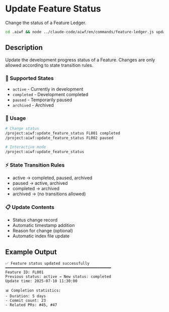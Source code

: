 # Update Feature Status

Change the status of a Feature Ledger.

```bash
cd .aiwf && node ../claude-code/aiwf/en/commands/feature-ledger.js update-status "$@"
```

## Description

Update the development progress status of a Feature. Changes are only allowed according to state transition rules.

### 🎯 Supported States
- `active` - Currently in development
- `completed` - Development completed
- `paused` - Temporarily paused
- `archived` - Archived

### 📝 Usage
```bash
# Change status
/project:aiwf:update_feature_status FL001 completed
/project:aiwf:update_feature_status FL002 paused

# Interactive mode
/project:aiwf:update_feature_status
```

### ⚡ State Transition Rules
- active → completed, paused, archived
- paused → active, archived
- completed → archived
- archived → (no transitions allowed)

### 📋 Update Contents
- Status change record
- Automatic timestamp addition
- Reason for change (optional)
- Automatic index file update

## Example Output
```
✅ Feature status updated successfully
━━━━━━━━━━━━━━━━━━━━━━━━━━━━━━━━━━━━━━━━━━━━━━━
Feature ID: FL001
Previous status: active → New status: completed
Update time: 2025-07-10 11:30:00

📊 Completion statistics:
- Duration: 5 days
- Commit count: 23
- Related PRs: #45, #47
```